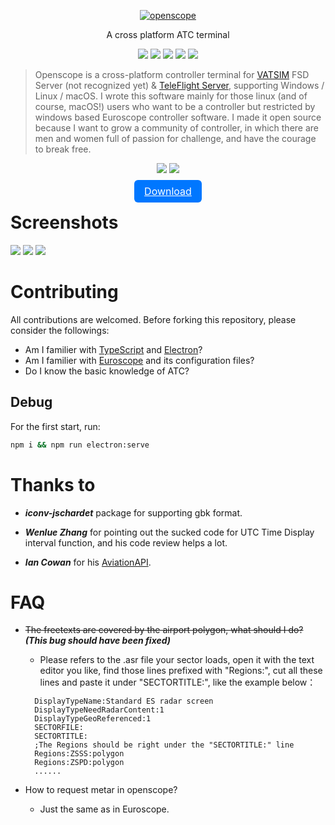 <p align=center>
  <a href="https://openvmsys.cn/openscope">
    <img alt="openscope" src="https://openvmsys.cn/openscope/img/logo.svg">
  </a>
</p>

<p align=center>
A cross platform ATC terminal
</p>

<p align=center>
  <img src="https://img.shields.io/github/package-json/v/Ericple/openscope-project?style=flat-square">
  <img src="https://img.shields.io/github/license/Ericple/openscope-project?logo=github&style=flat-square">
  <img src="https://img.shields.io/github/issues/Ericple/openscope-project?style=flat-square">
  <img src="https://img.shields.io/github/package-json/dependency-version/Ericple/openscope-project/electron?style=flat-square">
  <img src="https://img.shields.io/github/stars/Ericple/openscope-project?style=social">
</p>

> Openscope is a cross-platform controller terminal for [VATSIM](https://vatsim.net/) FSD Server (not recognized yet) & [TeleFlight Server](https://openvmsys.cn/tfs/#/), supporting Windows / Linux / macOS. I wrote this software mainly for those linux (and of course, macOS!) users who want to be a controller but restricted by windows based Euroscope controller software. I made it open source because I want to grow a community of controller, in which there are men and women full of passion for challenge, and have the courage to break free.

<p align=center>
<img src="https://img.shields.io/github/v/release/Ericple/openscope-project?include_prereleases&style=for-the-badge">
<img src="https://img.shields.io/github/downloads/Ericple/openscope-project/total?style=for-the-badge"><br>
<a href="https://github.com/Ericple/openscope-project/releases/latest" style="position: relative;width:120px;height:40px;border-radius:6px;background-color:rgb(0, 119, 255);color:white;border:none;font-size:16px;top:16px;cursor:pointer;padding:8px 16px 8px 16px">Download</a>
</p>

# Screenshots

![](https://openvmsys.cn/openscope/img/Openscope5.png)
![](https://openvmsys.cn/openscope/img/Openscope1.png)
![](https://openvmsys.cn/openscope/img/Openscope2.png)


# Contributing

All contributions are welcomed. Before forking this repository, please consider the followings:

- Am I familier with [TypeScript](https://www.typescriptlang.org/) and [Electron](https://electronjs.org/)?
- Am I familier with [Euroscope](https://www.euroscope.hu/wp/) and its configuration files?
- Do I know the basic knowledge of ATC?

## Debug

For the first start, run:

```bash
npm i && npm run electron:serve
```

# Thanks to

- ***iconv-jschardet*** package for supporting gbk format.


- ***Wenlue Zhang*** for pointing out the sucked code for UTC Time Display interval function, and his code review helps a lot.

- ***Ian Cowan*** for his [AviationAPI](https://aviationapi.com/about).

# FAQ

- <del>The freetexts are covered by the airport polygon, what should I do?</del> ***(This bug should have been fixed)***
  - Please refers to the .asr file your sector loads, open it with the text editor you like, find those lines prefixed with "Regions:", cut all these lines and paste it under "SECTORTITLE:", like the example below：
  ```
    DisplayTypeName:Standard ES radar screen
    DisplayTypeNeedRadarContent:1
    DisplayTypeGeoReferenced:1
    SECTORFILE:
    SECTORTITLE:
    ;The Regions should be right under the "SECTORTITLE:" line
    Regions:ZSSS:polygon
    Regions:ZSPD:polygon
    ......
  ```

- How to request metar in openscope?
  - Just the same as in Euroscope.